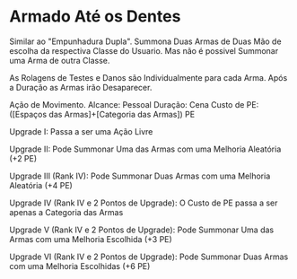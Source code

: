 # Armado Até os Dentes

Similar ao "Empunhadura Dupla".
Summona Duas Armas de Duas Mão de escolha da respectiva Classe do Usuario.
Mas não é possivel Summonar uma Arma de outra Classe.

As Rolagens de Testes e Danos são Individualmente para cada Arma.
Após a Duração as Armas irão Desaparecer.

Ação de Movimento.
Alcance: Pessoal
Duração: Cena
Custo de PE: ([Espaços das Armas]+[Categoria das Armas]) PE

Upgrade I:
Passa a ser uma Ação Livre

Upgrade II:
Pode Summonar Uma das Armas com uma Melhoria Aleatória (+2 PE)

Upgrade III (Rank IV):
Pode Summonar Duas Armas com uma Melhoria Aleatória (+4 PE)

Upgrade IV (Rank IV e 2 Pontos de Upgrade):
O Custo de PE passa a ser apenas a Categoria das Armas

Upgrade V (Rank IV e 2 Pontos de Upgrade):
Pode Summonar Uma das Armas com uma Melhoria Escolhida (+3 PE)

Upgrade VI (Rank IV e 2 Pontos de Upgrade):
Pode Summonar Duas Armas com uma Melhoria Escolhidas (+6 PE)
